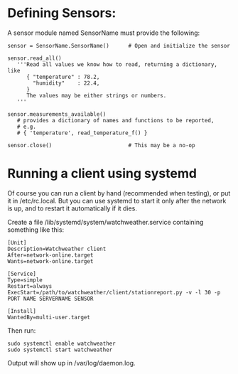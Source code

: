 # Defining Sensors:

A sensor module named SensorName must provide the following:

```
sensor = SensorName.SensorName()      # Open and initialize the sensor

sensor.read_all()
   '''Read all values we know how to read, returning a dictionary, like
      { "temperature" : 78.2,
        "humidity"    : 22.4,
      }
      The values may be either strings or numbers.
   '''

sensor.measurements_available()
   # provides a dictionary of names and functions to be reported,
   # e.g.
   # { 'temperature', read_temperature_f() }

sensor.close()                        # This may be a no-op

```

# Running a client using systemd

Of course you can run a client by hand (recommended when testing),
or put it in /etc/rc.local. But you can use systemd to start it only
after the network is up, and to restart it automatically if it dies.

Create a file /lib/systemd/system/watchweather.service
containing something like this:

```
[Unit]
Description=Watchweather client
After=network-online.target
Wants=network-online.target

[Service]
Type=simple
Restart=always
ExecStart=/path/to/watchweather/client/stationreport.py -v -l 30 -p PORT NAME SERVERNAME SENSOR

[Install]
WantedBy=multi-user.target
```

Then run:

```
sudo systemctl enable watchweather
sudo systemctl start watchweather
```

Output will show up in /var/log/daemon.log.
